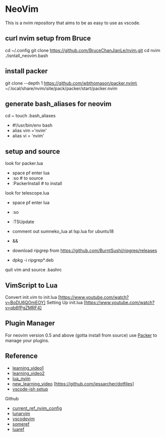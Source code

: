 # NeoVim

This is a nvim repository that aims to be as easy to use as vscode.

## curl nvim setup from Bruce
cd ~/.config
git clone https://github.com/BruceChanJianLe/nvim.git
cd nvim
./isntall_neovim.bash

## install packer
git clone --depth 1 https://github.com/wbthomason/packer.nvim\
 ~/.local/share/nvim/site/pack/packer/start/packer.nvim

## generate bash_aliases for neovim
cd ~
touch .bash_aliases
- #!/usr/bin/env bash
- alias vim ='nvim'
- alias vi = 'nvim'

## setup and source
look for packer.lua 
- space pf enter lua
- :so # to source
- :PackerInstall # to install

look for telescope.lua
- space pf enter lua
- :so
- :TSUpdate

- comment out sumneko_lua at lsp.lua for ubuntu18
- &&
- download ripgrep from https://github.com/BurntSushi/ripgrep/releases
- dpkg -i ripgrep*.deb

quit vim and source .bashrc

## VimScript to Lua

Convert init.vim to init.lua [https://www.youtube.com/watch?v=BoDU6QOmEOY]
Setting Up init.lua [https://www.youtube.com/watch?v=qb6fPgZMRF4]

## Plugin Manager

For neovim version 0.5 and above (gotta install from source) use [Packer](https://github.com/wbthomason/packer.nvim) to manage your plugins.

## Reference
- [learning_video1](https://www.youtube.com/watch?v=gnupOrSEikQ)
- [learning_video2](https://www.youtube.com/watch?v=65Wq4fjREUU)
- [lua_nvim](https://www.youtube.com/watch?v=IP3J56sKtn0)
- [new_learning_video](https://www.youtube.com/watch?v=434tljD-5C8) [https://github.com/jessarcher/dotfiles]
- [vscode-ish setup](https://www.youtube.com/watch?v=GcoHnB5DoFA)

Github
- [current_ref_nvim_config](https://github.com/ChristianChiarulli/nvim/)
- [lunarvim](https://github.com/LunarVim/LunarVim)
- [vscodevim](https://github.com/josethz00/neovim-like-vscode)
- [someref](https://gist.github.com/benawad/b768f5a5bbd92c8baabd363b7e79786f)
- [luaref](https://github.com/mizlan/dots-nightly/tree/lua-port)
